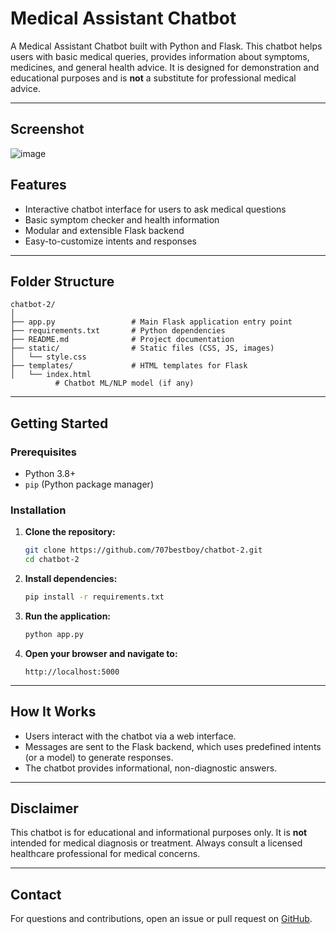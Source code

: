 # Medical Assistant Chatbot

A Medical Assistant Chatbot built with Python and Flask. This chatbot helps users with basic medical queries, provides information about symptoms, medicines, and general health advice. It is designed for demonstration and educational purposes and is **not** a substitute for professional medical advice.

---

## Screenshot 

![image](https://github.com/user-attachments/assets/d838102b-d563-4926-843c-1852ccaac1be)


## Features

- Interactive chatbot interface for users to ask medical questions
- Basic symptom checker and health information
- Modular and extensible Flask backend
- Easy-to-customize intents and responses

---

## Folder Structure

```
chatbot-2/
│
├── app.py                 # Main Flask application entry point
├── requirements.txt       # Python dependencies
├── README.md              # Project documentation
├── static/                # Static files (CSS, JS, images)
│   └── style.css
├── templates/             # HTML templates for Flask
│   └── index.html
          # Chatbot ML/NLP model (if any)

```

---

## Getting Started

### Prerequisites

- Python 3.8+
- `pip` (Python package manager)

### Installation

1. **Clone the repository:**
    ```bash
    git clone https://github.com/707bestboy/chatbot-2.git
    cd chatbot-2
    ```

2. **Install dependencies:**
    ```bash
    pip install -r requirements.txt
    ```

3. **Run the application:**
    ```bash
    python app.py
    ```

4. **Open your browser and navigate to:**
    ```
    http://localhost:5000
    ```

---

## How It Works

- Users interact with the chatbot via a web interface.
- Messages are sent to the Flask backend, which uses predefined intents (or a model) to generate responses.
- The chatbot provides informational, non-diagnostic answers.

---

## Disclaimer

This chatbot is for educational and informational purposes only. It is **not** intended for medical diagnosis or treatment. Always consult a licensed healthcare professional for medical concerns.

---

## Contact

For questions and contributions, open an issue or pull request on [GitHub](https://github.com/707bestboy/chatbot-2).
